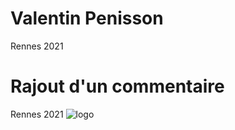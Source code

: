 # Valentin Penisson 
Rennes 2021 
# Rajout d'un commentaire
Rennes 2021
![logo](https://intranet.univ-rennes2.fr/sites/default/files/resize/UHB/SERVICE-COMMUNICATION/logor2-noir-150x147.png)
